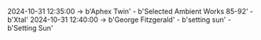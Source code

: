 2024-10-31 12:35:00 -> b'Aphex Twin' - b'Selected Ambient Works 85-92' - b'Xtal'
2024-10-31 12:40:00 -> b'George Fitzgerald' - b'setting sun' - b'Setting Sun'
